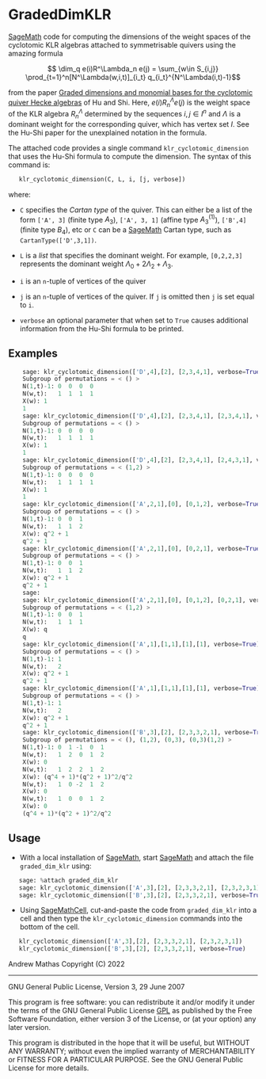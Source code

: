 GradedDimKLR
============

[SageMath](https://www.sagemath.org/SageMath) code for computing the dimensions of the weight spaces of the cyclotomic KLR algebras attached to symmetrisable quivers using the amazing formula

```math
    \dim_q e(i)R^\Lambda_n e(j)
          = \sum_{w\in S_{i,j}}
              \prod_{t=1}^n[N^\Lambda(w,i,t)]_{i_t} q_{i_t}^{N^\Lambda(i,t)-1}
```

from the paper [Graded dimensions and monomial bases for the cyclotomic quiver Hecke algebras](https://arxiv.org/abs/2108.05508G) of Hu and Shi. Here, $e(i)R^\Lambda_ne(j)$ is the weight space of the KLR algebra $R^\Lambda_n$ determined by the sequences $i,j\in I^n$ and $\Lambda$ is a dominant weight for the corresponding quiver, which has vertex set $I$. See the Hu-Shi paper for the unexplained notation in the formula.

The attached code provides a single command ``klr_cyclotomic_dimension`` that uses the Hu-Shi formula to compute the dimension. The syntax of this command is:

```python
   klr_cyclotomic_dimension(C, L, i, [j, verbose])
```

where:

* ``C`` specifies the *Cartan type* of the quiver. This can either be a list
  of the form ``['A', 3]`` (finite type $A_3$), ``['A', 3, 1]`` (affine type
  $A_3^{(1)}$), ``['B',4]`` (finite type $B_4$), etc or ``C`` can be a [SageMath](https://www.sagemath.org/SageMath) Cartan type, such as ``CartanType(['D',3,1])``.

* ``L`` is a *list* that specifies the dominant weight. For example,
  ``[0,2,2,3]`` represents the dominant weight
  $\Lambda_0+2\Lambda_2+\Lambda_3$.

* ``i`` is an `n`-tuple of vertices of the quiver

* ``j`` is an `n`-tuple of vertices of the quiver. If ``j`` is omitted then
  ``j`` is set equal to ``i``.

* ``verbose`` an optional parameter that when set to ``True`` causes additional
  information from the Hu-Shi formula to be printed.

Examples
--------

```python
    sage: klr_cyclotomic_dimension(['D',4],[2], [2,3,4,1], verbose=True)
    Subgroup of permutations = < () >
    N(1,t)-1: 0  0  0  0
    N(w,t):   1  1  1  1
    X(w): 1
    1
    sage: klr_cyclotomic_dimension(['D',4],[2], [2,3,4,1], [2,3,4,1], verbose=True)
    Subgroup of permutations = < () >
    N(1,t)-1: 0  0  0  0
    N(w,t):   1  1  1  1
    X(w): 1
    1
    sage: klr_cyclotomic_dimension(['D',4],[2], [2,3,4,1], [2,4,3,1], verbose=True)
    Subgroup of permutations = < (1,2) >
    N(1,t)-1: 0  0  0  0
    N(w,t):   1  1  1  1
    X(w): 1
    1
    sage: klr_cyclotomic_dimension(['A',2,1],[0], [0,1,2], verbose=True)
    Subgroup of permutations = < () >
    N(1,t)-1: 0  0  1
    N(w,t):   1  1  2
    X(w): q^2 + 1
    q^2 + 1
    sage: klr_cyclotomic_dimension(['A',2,1],[0], [0,2,1], verbose=True)
    Subgroup of permutations = < () >
    N(1,t)-1: 0  0  1
    N(w,t):   1  1  2
    X(w): q^2 + 1
    q^2 + 1
    sage:
    sage: klr_cyclotomic_dimension(['A',2,1],[0], [0,1,2], [0,2,1], verbose=True)
    Subgroup of permutations = < (1,2) >
    N(1,t)-1: 0  0  1
    N(w,t):   1  1  1
    X(w): q
    q
    sage: klr_cyclotomic_dimension(['A',1],[1,1],[1],[1], verbose=True)
    Subgroup of permutations = < () >
    N(1,t)-1: 1
    N(w,t):   2
    X(w): q^2 + 1
    q^2 + 1
    sage: klr_cyclotomic_dimension(['A',1],[1,1],[1],[1], verbose=True)
    Subgroup of permutations = < () >
    N(1,t)-1: 1
    N(w,t):   2
    X(w): q^2 + 1
    q^2 + 1
    sage: klr_cyclotomic_dimension(['B',3],[2], [2,3,3,2,1], verbose=True)
    Subgroup of permutations = < (), (1,2), (0,3), (0,3)(1,2) >
    N(1,t)-1: 0  1 -1  0  1
    N(w,t):   1  2  0  1  2
    X(w): 0
    N(w,t):   1  2  2  1  2
    X(w): (q^4 + 1)*(q^2 + 1)^2/q^2
    N(w,t):   1  0 -2  1  2
    X(w): 0
    N(w,t):   1  0  0  1  2
    X(w): 0
    (q^4 + 1)*(q^2 + 1)^2/q^2
```

Usage
-----

* With a local installation of [SageMath](https://www.sagemath.org/), start [SageMath](https://www.sagemath.org/) and attach the file ``graded_dim_klr`` using:

```python
   sage: %attach graded_dim_klr
   sage: klr_cyclotomic_dimension(['A',3],[2], [2,3,3,2,1], [2,3,2,3,1])
   sage: klr_cyclotomic_dimension(['B',3],[2], [2,3,3,2,1], verbose=True)
```

* Using [SageMathCell](https://sagecell.sagemath.org/), cut-and-paste the code from ``graded_dim_klr`` into a cell
  and then type the ``klr_cyclotomic_dimension`` commands into the bottom of the
  cell.


```python
   klr_cyclotomic_dimension(['A',3],[2], [2,3,3,2,1], [2,3,2,3,1])
   klr_cyclotomic_dimension(['B',3],[2], [2,3,3,2,1], verbose=True)
```


Andrew Mathas
Copyright (C) 2022

------------

GNU General Public License, Version 3, 29 June 2007

This program is free software: you can redistribute it and/or modify it under
the terms of the GNU General Public License [GPL](http://www.gnu.org/licenses/gpl.html
) as published by the Free
Software Foundation, either version 3 of the License, or (at your option) any
later version.

This program is distributed in the hope that it will be useful, but WITHOUT ANY
WARRANTY; without even the implied warranty of MERCHANTABILITY or FITNESS FOR A
PARTICULAR PURPOSE.  See the GNU General Public License for more details.
